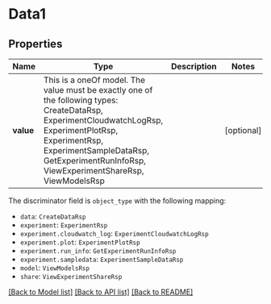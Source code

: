 # Data1



## Properties
Name | Type | Description | Notes
------------ | ------------- | ------------- | -------------
**value** | This is a oneOf model. The value must be exactly one of the following types: CreateDataRsp, ExperimentCloudwatchLogRsp, ExperimentPlotRsp, ExperimentRsp, ExperimentSampleDataRsp, GetExperimentRunInfoRsp, ViewExperimentShareRsp, ViewModelsRsp |  | [optional] 

The discriminator field is `object_type` with the following mapping:
 - `data`: `CreateDataRsp`
 - `experiment`: `ExperimentRsp`
 - `experiment.cloudwatch_log`: `ExperimentCloudwatchLogRsp`
 - `experiment.plot`: `ExperimentPlotRsp`
 - `experiment.run_info`: `GetExperimentRunInfoRsp`
 - `experiment.sampledata`: `ExperimentSampleDataRsp`
 - `model`: `ViewModelsRsp`
 - `share`: `ViewExperimentShareRsp`


[[Back to Model list]](../README.md#models) [[Back to API list]](../README.md#api-endpoints) [[Back to README]](../README.md)


